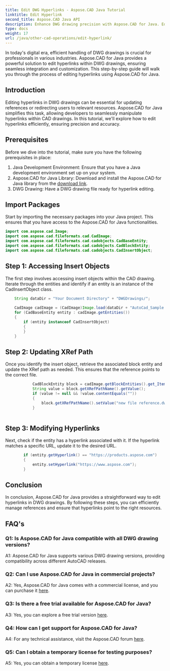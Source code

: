 ```yaml
---
title: Edit DWG Hyperlinks - Aspose.CAD Java Tutorial
linktitle: Edit Hyperlink
second_title: Aspose.CAD Java API
description: Enhance DWG drawing precision with Aspose.CAD for Java. Edit hyperlinks seamlessly, ensuring accurate references. Try the free trial now!
type: docs
weight: 17
url: /java/other-cad-operations/edit-hyperlink/
---
```

In today's digital era, efficient handling of DWG drawings is crucial for professionals in various industries. Aspose.CAD for Java provides a powerful solution to edit hyperlinks within DWG drawings, ensuring seamless integration and customization. This step-by-step guide will walk you through the process of editing hyperlinks using Aspose.CAD for Java.

## Introduction

Editing hyperlinks in DWG drawings can be essential for updating references or redirecting users to relevant resources. Aspose.CAD for Java simplifies this task, allowing developers to seamlessly manipulate hyperlinks within CAD drawings. In this tutorial, we'll explore how to edit hyperlinks efficiently, ensuring precision and accuracy.

## Prerequisites

Before we dive into the tutorial, make sure you have the following prerequisites in place:
1. Java Development Environment: Ensure that you have a Java development environment set up on your system.
2. Aspose.CAD for Java Library: Download and install the Aspose.CAD for Java library from the [download link](https://releases.aspose.com/cad/java/).
3. DWG Drawing: Have a DWG drawing file ready for hyperlink editing.

## Import Packages

Start by importing the necessary packages into your Java project. This ensures that you have access to the Aspose.CAD for Java functionalities.

```java
import com.aspose.cad.Image;
import com.aspose.cad.fileformats.cad.CadImage;
import com.aspose.cad.fileformats.cad.cadobjects.CadBaseEntity;
import com.aspose.cad.fileformats.cad.cadobjects.CadBlockEntity;
import com.aspose.cad.fileformats.cad.cadobjects.CadInsertObject;

```

## Step 1: Accessing Insert Objects

The first step involves accessing insert objects within the CAD drawing. Iterate through the entities and identify if an entity is an instance of the CadInsertObject class.

```java
    String dataDir = "Your Document Directory" + "DWGDrawings/";
    
    CadImage cadImage = (CadImage)Image.load(dataDir + "AutoCad_Sample.dwg");
    for (CadBaseEntity entity : cadImage.getEntities())
    {
        if (entity instanceof CadInsertObject)
        {
        }
	}
```

## Step 2: Updating XRef Path

Once you identify the insert object, retrieve the associated block entity and update the XRef path as needed. This ensures that the reference points to the correct file.

```java
			CadBlockEntity block = cadImage.getBlockEntities().get_Item(((CadInsertObject)entity).getName());
            String value = block.getXRefPathName().getValue();
            if (value != null && !value.contentEquals(""))
            {
                block.getXRefPathName().setValue("new file reference.dwg");
            }
    
```

## Step 3: Modifying Hyperlinks

Next, check if the entity has a hyperlink associated with it. If the hyperlink matches a specific URL, update it to the desired URL.

```java
        if (entity.getHyperlink() == "https://products.aspose.com")
        {
            entity.setHyperlink("https://www.aspose.com");
        }
```

## Conclusion

In conclusion, Aspose.CAD for Java provides a straightforward way to edit hyperlinks in DWG drawings. By following these steps, you can efficiently manage references and ensure that hyperlinks point to the right resources.

## FAQ's

### Q1: Is Aspose.CAD for Java compatible with all DWG drawing versions?

A1: Aspose.CAD for Java supports various DWG drawing versions, providing compatibility across different AutoCAD releases.

### Q2: Can I use Aspose.CAD for Java in commercial projects?

A2: Yes, Aspose.CAD for Java comes with a commercial license, and you can purchase it [here](https://purchase.aspose.com/buy).

### Q3: Is there a free trial available for Aspose.CAD for Java?

A3: Yes, you can explore a free trial version [here](https://releases.aspose.com/).

### Q4: How can I get support for Aspose.CAD for Java?

A4: For any technical assistance, visit the Aspose.CAD forum [here](https://forum.aspose.com/c/cad/19).

### Q5: Can I obtain a temporary license for testing purposes?

A5: Yes, you can obtain a temporary license [here](https://purchase.aspose.com/temporary-license/).

